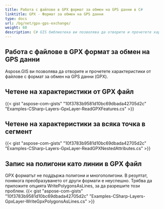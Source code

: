 ```yaml
---
title: Работа с файлове в GPX формат за обмен на GPS данни в C#
linktitle: GPX - Формат за обмен на GPS данни
type: docs
url: /bg/net/gpx-gps-exchange/
weight: 60
description: C# GIS библиотека ви позволява да отворите и прочетете характеристики от файлове с формат за обмен на GPS данни (GPX).
---
```


## **Работа с файлове в GPX формат за обмен на GPS данни**
Aspose.GIS ви позволява да отворите и прочетете характеристики от файлове с формат за обмен на GPS данни (GPX).
## **Четене на характеристики от GPX файл**
{{< gist "aspose-com-gists" "10f3783b9581d10bc69dbada42705d2c" "Examples-CSharp-Layers-GpxLayer-ReadGPXFeatures.cs" >}}
## **Четене на характеристики за всяка точка в сегмент**
{{< gist "aspose-com-gists" "10f3783b9581d10bc69dbada42705d2c" "Examples-CSharp-Layers-GpxLayer-ReadGPXNestedAttributes.cs" >}}
## **Запис на полигони като линии в GPX файл**
GPX форматът не поддържа полигони и многополигони. В резултат, понякога преобразуването от други формати е неуспешно. Трябва да приложите опцията WritePolygonsAsLines, за да разрешите този проблем.
{{< gist "aspose-com-gists" "10f3783b9581d10bc69dbada42705d2c" "Examples-CSharp-Layers-GpxLayer-WriteGpxPolygonsAsLines.cs" >}}
